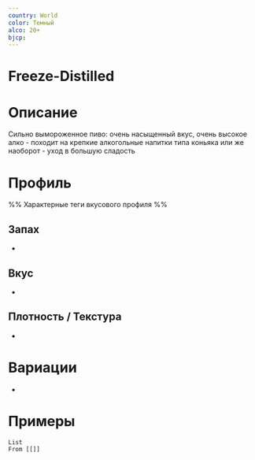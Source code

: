 ```yaml
---
country: World
color: Темный
alco: 20+
bjcp:
---
```

# Freeze-Distilled

# Описание 

Сильно вымороженное пиво: очень насыщенный вкус, очень высокое алко - походит на крепкие алкогольные напитки типа коньяка или же наоборот - уход в большую сладость

# Профиль

%% Характерные теги вкусового профиля  %%

## Запах

- 

## Вкус

-  

## Плотность / Текстура 

- 


# Вариации

- 

# Примеры

```dataview
List 
From [[]]
```

